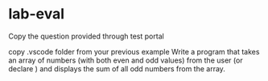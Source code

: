 # lab-eval


Copy the question provided through test portal


copy .vscode folder from your previous example
Write a program that takes an array of numbers (with both even and odd values) from the user (or declare ) and displays the sum of all odd numbers from the array.